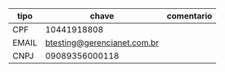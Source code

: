 | tipo  | chave                       | comentario |
| ----- | --------------------------- | ---------- |
| CPF   | 10441918808                 |            |
| EMAIL | btesting@gerencianet.com.br |            |
| CNPJ  | 09089356000118              |            |